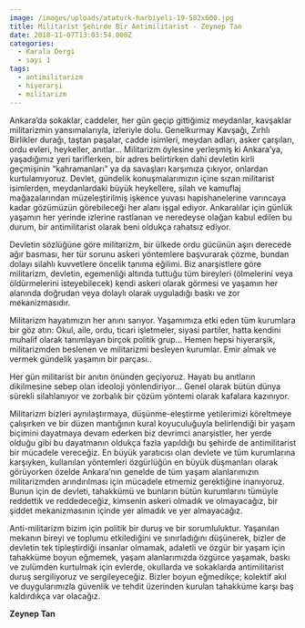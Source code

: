 ```yaml
---
image: /images/uploads/ataturk-harbiyeli-19-582x600.jpg
title: Militarist Şehirde Bir Antimilitarist - Zeynep Tan
date: 2018-11-07T13:03:54.000Z
categories:
  - Karala Dergi
  - sayı 1
tags:
  - antimilitarizm
  - hiyerarşi
  - militarizm
---
```


Ankara’da sokaklar, caddeler, her gün geçip gittiğimiz meydanlar, kavşaklar militarizmin yansımalarıyla, izleriyle dolu. Genelkurmay Kavşağı, Zırhlı Birlikler durağı, taştan paşalar, cadde isimleri, meydan adları, asker çarşıları, ordu evleri, heykeller, anıtlar… Militarizm öylesine yerleşmiş ki Ankara’ya, yaşadığımız yeri tariflerken, bir adres belirtirken dahi devletin kirli geçmişinin “kahramanları” ya da savaşları karşımıza çıkıyor, onlardan kurtulamıyoruz. Devlet, gündelik konuşmalarımızın içine sızan militarist isimlerden, meydanlardaki büyük heykellere, silah ve kamuflaj mağazalarından müzeleştirilmiş işkence yuvası hapishanelerine varıncaya kadar gözümüzün görebileceği her alanı işgal ediyor. Ankaralılar için günlük yaşamın her yerinde izlerine rastlanan ve neredeyse olağan kabul edilen bu durum, bir antimilitarist olarak beni oldukça rahatsız ediyor.

Devletin sözlüğüne göre militarizm, bir ülkede ordu gücünün aşırı derecede ağır basması, her tür sorunu askeri yöntemlere başvurarak çözme, bundan dolayı silahlı kuvvetlere öncelik tanıma eğilimi. Biz anarşistlere göre militarizm, devletin, egemenliği altında tuttuğu tüm bireyleri (ölmelerini veya öldürmelerini isteyebilecek) kendi askeri olarak görmesi ve yaşamın her alanında doğrudan veya dolaylı olarak uyguladığı baskı ve zor mekanizmasıdır.

Militarizm hayatımızın her anını sarıyor. Yaşamımıza etki eden tüm kurumlara bir göz atın: Okul, aile, ordu, ticari işletmeler, siyasi partiler, hatta kendini muhalif olarak tanımlayan birçok politik grup... Hemen hepsi hiyerarşik, militarizmden beslenen ve militarizmi besleyen kurumlar. Emir almak ve vermek gündelik yaşamın bir parçası..

Her gün militarist bir anıtın önünden geçiyoruz. Hayatı bu anıtların dikilmesine sebep olan ideoloji yönlendiriyor… Genel olarak bütün dünya sürekli silahlanıyor ve zorbalık bir çözüm yöntemi olarak kafalara kazınıyor.


Militarizm bizleri aynılaştırmaya, düşünme-eleştirme yetilerimizi köreltmeye çalışırken ve bir düzen mantığının kural koyuculuğuyla belirlendiği bir yaşam biçimini dayatmaya devam ederken biz devrimci anarşistler, her yerde olduğu gibi bu dayatmanın oldukça fazla yapıldığı bu şehirde de antimilitarist bir mücadele vereceğiz. En büyük yaratıcısı olan devlete ve tüm kurumlarına karşıyken, kullanılan yöntemleri özgürlüğün en büyük düşmanları olarak görüyorken özelde Ankara’nın genelde de tüm yaşam alanlarımızın militarizmden arındırılması için mücadele etmemiz gerektiğine inanıyoruz. Bunun için de devleti, tahakkümü ve bunların bütün kurumlarını tümüyle reddettik ve reddedeceğiz, kimsenin askeri olmadık ve olmayacağız, bir şiddet mekanizmasının içinde yer almadık ve yer almayacağız.

Anti-militarizm bizim için politik bir duruş ve bir sorumluluktur. Yaşanılan mekanın bireyi ve toplumu etkilediğini ve sınırladığını düşünerek, bizler de devletin tek tipleştirdiği insanlar olmamak, adaletli ve özgür bir yaşam için tahakküme boyun eğmemek, yaşam alanlarımızda özgürce yaşamak, baskı ve zulümden kurtulmak için evlerde, okullarda ve sokaklarda antimilitarist duruş sergiliyoruz ve sergileyeceğiz. Bizler boyun eğmedikçe; kolektif akıl ve duygularımızla güvenlik ve tehdit üzerinden kurulan tahakküme karşı baş kaldırdıkça var olacağız.

**Zeynep Tan**
